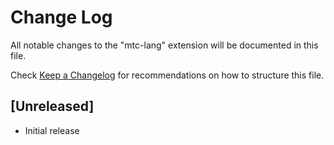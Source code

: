 # Change Log

All notable changes to the "mtc-lang" extension will be documented in this file.

Check [Keep a Changelog](http://keepachangelog.com/) for recommendations on how to structure this file.

## [Unreleased]

- Initial release